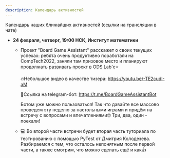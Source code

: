 ```yaml
---
description: Календарь активностей
---
```

Календарь наших ближайших активностей (ссылки на трансляции в чате)

* **24 февраля, четверг, 19:00 НСК, Институт математики**
  * Проект "Board Game Assistant" расскажет о своих текущих успехах: ребята очень продуктивно поработали на CompTech2022, заняли там призовое место и планируют продолжать развивать проект в ODS Lab'е⭐ 
 
    🔥Небольшое видео в качестве тизера: https://youtu.be/-TE2cudI-aM 
    
    📱Cсылка на telegram-бот: https://t.me/BoardGameAssistantBot 
 
    Ботом уже можно пользоваться! Так что давайте все массово проведем эту неделю за настольными играми и придём на встречу с вопросами и впечатлениями🤓 Три, два, один - поехали! 
 
  * 💻 Во второй части встречи будет вторая часть туториала по тестированию с помощью PyTest от Дмитрия Колодезева. Разбираемся с тем, что осталось непонятным после первой части, а также смотрим, что можно сделать ещё и как👍 


